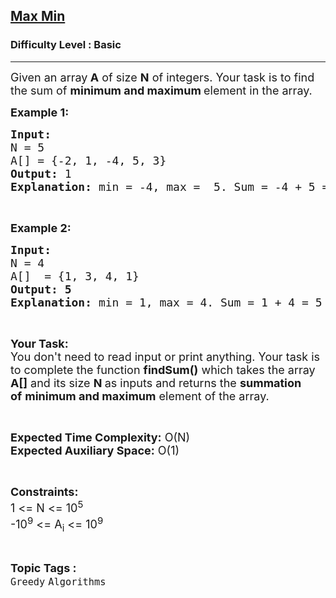 <h2><a href="https://www.geeksforgeeks.org/problems/max-min/1?page=1&difficulty=Basic&status=unsolved&sprint=94ade6723438d94ecf0c00c3937dad55&sortBy=submissions">Max Min</a></h2><h3>Difficulty Level : Basic</h3><hr><div class="problems_problem_content__Xm_eO"><p><span style="font-size:18px">Given an array<strong> A</strong> of size <strong>N</strong> of integers. Your task is to find the sum of&nbsp;<strong>minimum and maximum </strong>element&nbsp;in the&nbsp;array.</span></p>

<p><span style="font-size:18px"><strong>Example 1:</strong></span></p>

<pre><span style="font-size:18px"><strong>Input:</strong>
N = 5
A[] = {</span><span style="font-size:18px">-2, 1, -4, 5, 3}
<strong>Output: </strong>1
<strong>Explanation:</strong> min = -4, max =  5. Sum = -4 + 5 = 1</span></pre>

<p>&nbsp;</p>

<p><span style="font-size:18px"><strong>Example 2:</strong></span></p>

<pre><span style="font-size:18px"><strong>Input:</strong>
N = 4
A[]  = {</span><span style="font-size:18px">1, 3, 4, 1}
<strong>Output: 5
Explanation:</strong> min = 1, max = 4. Sum = 1 + 4 = 5
</span></pre>

<p>&nbsp;</p>

<p><span style="font-size:18px"><strong>Your Task:&nbsp;&nbsp;</strong><br>
You don't need to read input or print anything. Your task is to complete the function <strong>findSum()</strong>&nbsp;which takes the array <strong>A[]</strong> and its size <strong>N</strong><strong> </strong>as inputs and returns the <strong>summation of</strong>&nbsp;<strong>minimum and maximum</strong> element of the&nbsp;array.</span></p>

<p>&nbsp;</p>

<p><span style="font-size:18px"><strong>Expected Time Complexity:</strong> O(N)<br>
<strong>Expected Auxiliary Space:</strong> O(1)</span></p>

<p>&nbsp;</p>

<p><span style="font-size:18px"><strong>Constraints:</strong><br>
1 &lt;= N &lt;= 10<sup>5</sup><br>
-10<sup>9</sup> &lt;= A<sub>i</sub> &lt;= 10<sup>9</sup></span></p>
</div><br><p><span style=font-size:18px><strong>Topic Tags : </strong><br><code>Greedy</code>&nbsp;<code>Algorithms</code>&nbsp;